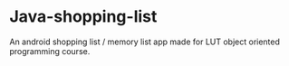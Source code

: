 # Java-shopping-list
An android shopping list / memory list app made for LUT object oriented programming course.
